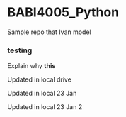 # BABI4005_Python

Sample repo that Ivan model

### testing

Explain why **this**

Updated in local drive


Updated in local 23 Jan

Updated in local 23 Jan 2